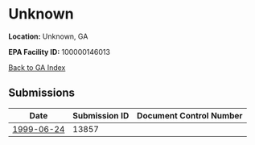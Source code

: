 # Unknown

**Location:** Unknown, GA

**EPA Facility ID:** 100000146013

[Back to GA Index](../../index.md)

## Submissions

| Date | Submission ID | Document Control Number |
|------|--------------|-------------------------|
| [1999-06-24](submissions/13857.md) | 13857 |  |

